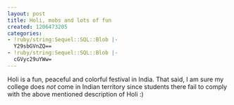 ```yaml
---
layout: post
title: Holi, mobs and lots of fun
created: 1206473205
categories:
- !ruby/string:Sequel::SQL::Blob |-
  Y29sbGVnZQ==
- !ruby/string:Sequel::SQL::Blob |-
  cGVyc29uYWw=
---
```

Holi is a fun, peaceful and colorful festival in India.
That said, I am sure my college does _not_ come in Indian territory since students there fail to comply with the above mentioned description of Holi :)
